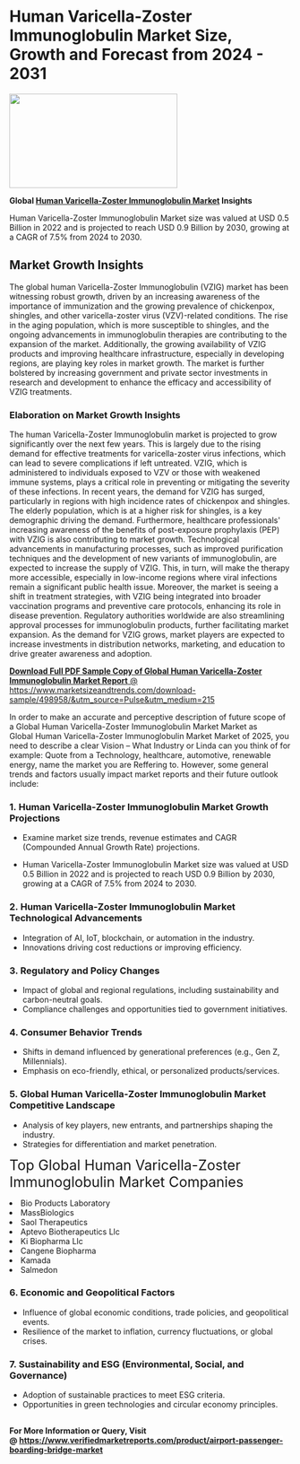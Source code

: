 <H1>Human Varicella-Zoster Immunoglobulin Market Size, Growth and Forecast from 2024 - 2031</H1><img class="aligncenter size-medium wp-image-584254" src="https://thirdeyenews.in/wp-content/uploads/2024/09/Global-Market-Research-300x168.jpeg" alt="" width="300" height="168" /><p><strong>Global&nbsp;<a href="https://www.marketsizeandtrends.com/download-sample/498958/&amp;utm_source=Pulse&amp;utm_medium=215">Human Varicella-Zoster Immunoglobulin Market</a> Insights</strong></p><p>Human Varicella-Zoster Immunoglobulin Market size was valued at USD 0.5 Billion in 2022 and is projected to reach USD 0.9 Billion by 2030, growing at a CAGR of 7.5% from 2024 to 2030.</p><p><h2>Market Growth Insights</h2> The global human Varicella-Zoster Immunoglobulin (VZIG) market has been witnessing robust growth, driven by an increasing awareness of the importance of immunization and the growing prevalence of chickenpox, shingles, and other varicella-zoster virus (VZV)-related conditions. The rise in the aging population, which is more susceptible to shingles, and the ongoing advancements in immunoglobulin therapies are contributing to the expansion of the market. Additionally, the growing availability of VZIG products and improving healthcare infrastructure, especially in developing regions, are playing key roles in market growth. The market is further bolstered by increasing government and private sector investments in research and development to enhance the efficacy and accessibility of VZIG treatments. <a href="sample-link"></a> <h3>Elaboration on Market Growth Insights</h3> The human Varicella-Zoster Immunoglobulin market is projected to grow significantly over the next few years. This is largely due to the rising demand for effective treatments for varicella-zoster virus infections, which can lead to severe complications if left untreated. VZIG, which is administered to individuals exposed to VZV or those with weakened immune systems, plays a critical role in preventing or mitigating the severity of these infections. In recent years, the demand for VZIG has surged, particularly in regions with high incidence rates of chickenpox and shingles. The elderly population, which is at a higher risk for shingles, is a key demographic driving the demand. Furthermore, healthcare professionals' increasing awareness of the benefits of post-exposure prophylaxis (PEP) with VZIG is also contributing to market growth. Technological advancements in manufacturing processes, such as improved purification techniques and the development of new variants of immunoglobulin, are expected to increase the supply of VZIG. This, in turn, will make the therapy more accessible, especially in low-income regions where viral infections remain a significant public health issue. Moreover, the market is seeing a shift in treatment strategies, with VZIG being integrated into broader vaccination programs and preventive care protocols, enhancing its role in disease prevention. Regulatory authorities worldwide are also streamlining approval processes for immunoglobulin products, further facilitating market expansion. As the demand for VZIG grows, market players are expected to increase investments in distribution networks, marketing, and education to drive greater awareness and adoption. <a href="get-more-link"></p><p><span class=""><strong>Download Full PDF Sample Copy of Global Human Varicella-Zoster Immunoglobulin Market Report</strong> @ <a href="https://www.marketsizeandtrends.com/download-sample/498958/&amp;utm_source=Pulse&amp;utm_medium=215" target="_blank">https://www.marketsizeandtrends.com/download-sample/498958/&amp;utm_source=Pulse&amp;utm_medium=215</a></span></p><p>In order to make an accurate and perceptive description of future scope of a Global&nbsp;Human Varicella-Zoster Immunoglobulin Market Market as Global&nbsp;Human Varicella-Zoster Immunoglobulin Market Market of 2025, you need to describe a clear Vision &ndash; What Industry or Linda can you think of for example: Quote from a Technology, healthcare, automotive, renewable energy, name the market you are Reffering to. However, some general trends and factors usually impact market reports and their future outlook include:</p><h3>1.&nbsp;<strong>Human Varicella-Zoster Immunoglobulin Market Growth Projections</strong></h3><ul><li>Examine market size trends, revenue estimates and CAGR (Compounded Annual Growth Rate) projections.</li><li><p>Human Varicella-Zoster Immunoglobulin Market size was valued at USD 0.5 Billion in 2022 and is projected to reach USD 0.9 Billion by 2030, growing at a CAGR of 7.5% from 2024 to 2030.</p></li></ul><h3>2.&nbsp;<strong>Human Varicella-Zoster Immunoglobulin Market Technological Advancements</strong></h3><ul><li>Integration of AI, IoT, blockchain, or automation in the industry.</li><li>Innovations driving cost reductions or improving efficiency.</li></ul><h3>3.&nbsp;<strong>Regulatory and Policy Changes</strong></h3><ul><li>Impact of global and regional regulations, including sustainability and carbon-neutral goals.</li><li>Compliance challenges and opportunities tied to government initiatives.</li></ul><h3>4.&nbsp;<strong>Consumer Behavior Trends</strong></h3><ul><li>Shifts in demand influenced by generational preferences (e.g., Gen Z, Millennials).</li><li>Emphasis on eco-friendly, ethical, or personalized products/services.</li></ul><h3>5.&nbsp;<strong>Global Human Varicella-Zoster Immunoglobulin Market Competitive Landscape</strong></h3><ul><li>Analysis of key players, new entrants, and partnerships shaping the industry.</li><li>Strategies for differentiation and market penetration.</li></ul><p data-pm-slice="1 1 []"><span style="color: inherit; font-family: inherit; font-size: 25px;">Top Global Human Varicella-Zoster Immunoglobulin Market Companies</span></p><div class="" data-test-id=""><p><li>Bio Products Laboratory</li><li> MassBiologics</li><li> Saol Therapeutics</li><li> Aptevo Biotherapeutics Llc</li><li> Ki Biopharma Llc</li><li> Cangene Biopharma</li><li> Kamada</li><li> Salmedon</li></p></div><h3>6.&nbsp;<strong>Economic and Geopolitical Factors</strong></h3><ul><li>Influence of global economic conditions, trade policies, and geopolitical events.</li><li>Resilience of the market to inflation, currency fluctuations, or global crises.</li></ul><h3>7.&nbsp;<strong>Sustainability and ESG (Environmental, Social, and Governance)</strong></h3><ul><li>Adoption of sustainable practices to meet ESG criteria.</li><li>Opportunities in green technologies and circular economy principles.</li></ul><h2><strong style="font-size: 14px;">For More Information or Query, Visit @&nbsp;</strong><a style="background-color: #ffffff; font-size: 14px;" href="https://www.marketsizeandtrends.com/report/human-varicella-zoster-immunoglobulin-market/" target="_blank">https://www.verifiedmarketreports.com/product/airport-passenger-boarding-bridge-market</a></h2>
